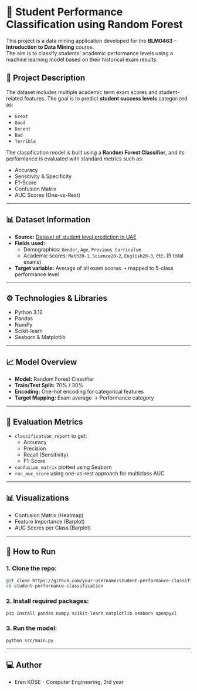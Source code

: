 # 🧠 Student Performance Classification using Random Forest

This project is a data mining application developed for the **BLM0463 - Introduction to Data Mining** course.  
The aim is to classify students' academic performance levels using a machine learning model based on their historical exam results.

## 📌 Project Description

The dataset includes multiple academic term exam scores and student-related features. The goal is to predict **student success levels** categorized as:

- `Great`
- `Good`
- `Decent`
- `Bad`
- `Terrible`

The classification model is built using a **Random Forest Classifier**, and its performance is evaluated with standard metrics such as:

- Accuracy  
- Sensitivity & Specificity  
- F1-Score  
- Confusion Matrix  
- AUC Scores (One-vs-Rest)

---

## 📊 Dataset Information

- **Source:** [Dataset of student level prediction in UAE](https://www.sciencedirect.com/science/article/pii/S235234092100192X)
- **Fields used:**
  - Demographics: `Gender`, `Age`, `Previous Curriculum`
  - Academic scores: `Math20-1`, `Science20-2`, `English20-3`, etc. (9 total exams)
- **Target variable:** Average of all exam scores ➝ mapped to 5-class performance level

---

## ⚙️ Technologies & Libraries

- Python 3.12
- Pandas
- NumPy
- Scikit-learn
- Seaborn & Matplotlib

---

## 📈 Model Overview

- **Model:** Random Forest Classifier  
- **Train/Test Split:** 70% / 30%  
- **Encoding:** One-hot encoding for categorical features  
- **Target Mapping:** Exam average → Performance category  

---

## 📌 Evaluation Metrics

- `classification_report` to get:
  - Accuracy
  - Precision
  - Recall (Sensitivity)
  - F1-Score
- `confusion_matrix` plotted using Seaborn
- `roc_auc_score` using one-vs-rest approach for multiclass AUC

---

## 📊 Visualizations

- Confusion Matrix (Heatmap)
- Feature Importance (Barplot)
- AUC Scores per Class (Barplot)

---

## 🧪 How to Run

### 1. Clone the repo:
```bash
git clone https://github.com/your-username/student-performance-classification.git
cd student-performance-classification 
```

### 2. Install required packages:
```bash
pip install pandas numpy scikit-learn matplotlib seaborn openpyxl
```

### 3. Run the model:
```bash
python src/main.py
```

---
## 💻 Author
- Eren KÖSE - Computer Engineering, 3rd year
